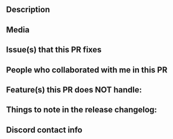 <!--- Provide a descriptive title that describes what was changed in this PR. --->

<!--- CONTRIBUTING.md : https://github.com/rh-hideout/pokeemerald-expansion/blob/master/CONTRIBUTING.md --->

<!--- Before submitting, ensure the following:--->

<!--- Code compiles without errors. --->
<!--- All functionality works as expected in-game. --->
<!--- No unexpected test failures. --->
<!--- New functionality is covered by tests if applicable. --->
<!--- Code follows the style guide. --->
<!--- No merge conflicts with the target branch. --->
<!--- If any of the above are not true, submit the PR as a draft. --->

## Description
<!-- Detail the changes made, why they were made, and any important context. -->

## Media
<!--- Add relevant images, GIFs, or videos to help reviewers understand the changes. Remove this section if not applicable. --->

## Issue(s) that this PR fixes
<!-- Format: "Fixes #2345, fixes #4523, closes #2222." Remove this section if not applicable.-->

## People who collaborated with me in this PR
<!-- Credit anyone who helped with this PR. -->
<!-- Use their GitHub tag if they have one (or add "@/" at the start if they don't). The line must start with @. -->
<!-- Eg.: "@Lunos for sprites, @/Masuda for support" -->
<!--- Remove this section if not applicable. --->

## Feature(s) this PR does NOT handle:
<!-- If this PR contains any unfinished and non-blocking work, please list them here for clarity. -->
<!--- Remove this section if not applicable. --->

## Things to note in the release changelog:
<!-- Add any important details for the release changelog. Must be structed as bullet points. --->
<!--- Remove this section if not applicable. --->

## Discord contact info
<!-- Add your Discord username for any follow-up questions (e.g., Lunos#1234). -->
<!--- Remove this section if not applicable. --->
<!--- Contributors must join https://discord.gg/6CzjAG6GZk -->
